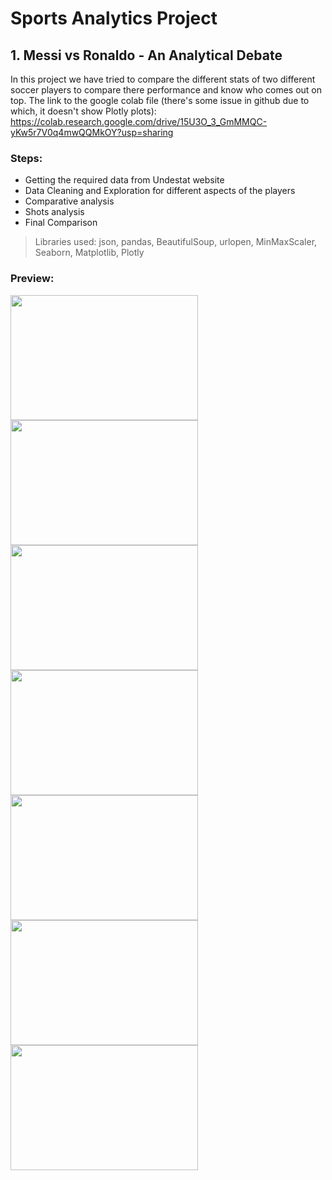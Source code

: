 # Sports Analytics Project

## 1. Messi vs Ronaldo - An Analytical Debate
In this project we have tried to compare the different stats of two different soccer players to compare there performance and know who comes out on top.
The link to the google colab file (there's some issue in github due to which, it doesn't show Plotly plots): https://colab.research.google.com/drive/15U3O_3_GmMMQC-yKw5r7V0q4mwQQMkOY?usp=sharing

### Steps:
- Getting the required data from Undestat website
- Data Cleaning and Exploration for different aspects of the players
- Comparative analysis
- Shots analysis
- Final Comparison

> Libraries used: json, pandas, BeautifulSoup, urlopen, MinMaxScaler, Seaborn, Matplotlib, Plotly

### Preview:
<a href="url"><img src="https://github.com/kaustavr19/Hands-on-ML-Basic-to-Advance-/blob/master/Sports%20Analytics%20Project/assets/newplot.png" align="left" height="200" width="300" ></a>
<a href="url"><img src="https://github.com/kaustavr19/Hands-on-ML-Basic-to-Advance-/blob/master/Sports%20Analytics%20Project/assets/newplot%20(1).png" align="left" height="200" width="300" ></a>
<a href="url"><img src="https://github.com/kaustavr19/Hands-on-ML-Basic-to-Advance-/blob/master/Sports%20Analytics%20Project/assets/newplot%20(2).png" align="left" height="200" width="300" ></a>
<a href="url"><img src="https://github.com/kaustavr19/Hands-on-ML-Basic-to-Advance-/blob/master/Sports%20Analytics%20Project/assets/newplot%20(4).png" align="left" height="200" width="300" ></a>
<a href="url"><img src="https://github.com/kaustavr19/Hands-on-ML-Basic-to-Advance-/blob/master/Sports%20Analytics%20Project/assets/newplot%20(8).png" align="left" height="200" width="300" ></a>
<a href="url"><img src="https://github.com/kaustavr19/Hands-on-ML-Basic-to-Advance-/blob/master/Sports%20Analytics%20Project/assets/newplot%20(9).png" align="left" height="200" width="300" ></a>
<a href="url"><img src="https://github.com/kaustavr19/Hands-on-ML-Basic-to-Advance-/blob/master/Sports%20Analytics%20Project/assets/newplot%20(11).png" align="left" height="200" width="300" ></a>

